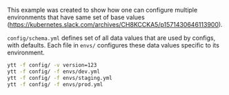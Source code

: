 This example was created to show how one can configure multiple environments that have same set of base values (https://kubernetes.slack.com/archives/CH8KCCKA5/p1571430646113900).

`config/schema.yml` defines set of all data values that are used by configs, with defaults. Each file in `envs/` configures these data values specific to its environment.

```bash
ytt -f config/ -v version=123
ytt -f config/ -f envs/dev.yml
ytt -f config/ -f envs/staging.yml
ytt -f config/ -f envs/prod.yml
```
